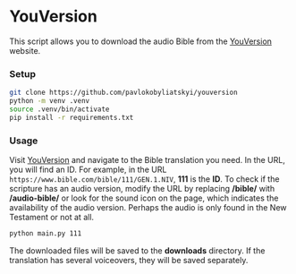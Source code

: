 # YouVersion

This script allows you to download the audio Bible from the [YouVersion](https://www.bible.com/) website.

### Setup

```bash
git clone https://github.com/pavlokobyliatskyi/youversion
python -m venv .venv
source .venv/bin/activate
pip install -r requirements.txt
   ```

### Usage

Visit [YouVersion](https://www.bible.com/) and navigate to the Bible translation you need. In the URL, you will find an ID. For example, in the URL `https://www.bible.com/bible/111/GEN.1.NIV`, **111** is the **ID**. To check if the scripture has an audio version, modify the URL by replacing **/bible/** with **/audio-bible/** or look for the sound icon on the page, which indicates the availability of the audio version. Perhaps the audio is only found in the New Testament or not at all.

```bash
python main.py 111
```

The downloaded files will be saved to the **downloads** directory. If the translation has several voiceovers, they will be saved separately.